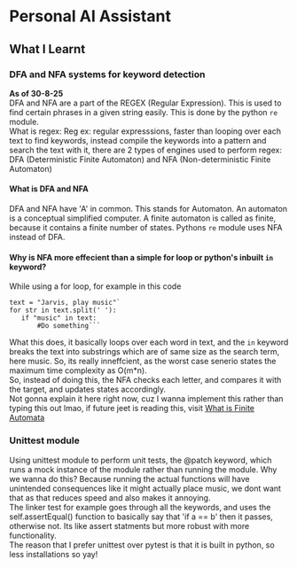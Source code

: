 # Personal AI Assistant

## What I Learnt
### DFA and NFA systems for keyword detection
**As of 30-8-25**  
DFA and NFA are a part of the REGEX (Regular Expression). This is used to find certain phrases in a given string easily. This is done by the python `re` module.  
What is regex: Reg ex: regular expresssions, faster than looping over each text to find keywords, instead compile the keywords into a pattern and search the text with it, there are 2 types of engines used to perform regex: DFA (Deterministic Finite Automaton) and NFA (Non-deterministic Finite Automaton)  

#### What is DFA and NFA
DFA and NFA have 'A' in common. This stands for Automaton. An automaton is a conceptual simplified computer. A finite automaton is called as finite, because it contains a finite number of states. Pythons `re` module uses NFA instead of DFA.

#### Why is NFA more effecient than a simple for loop or python's inbuilt `in` keyword?
While using a for loop, for example in this code  
```
text = "Jarvis, play music"`  
for str in text.split(' '):  
   if "music" in text:   
       #Do something```  
```
What this does, it basically loops over each word in text, and the `in` keyword breaks the text into substrings which are of same size as the search term, here music. So, its really inneffcient, as the worst case senerio states the maximum time complexity as O(m*n).  
So, instead of doing this, the NFA checks each letter, and compares it with the target, and updates states accordingly.  
Not gonna explain it here right now, cuz I wanna implement this rather than typing this out lmao, if future jeet is reading this, visit [What is Finite Automata](https://www.tutorialspoint.com/automata_theory/what_is_finite_automata.htm)

### Unittest module
Using unittest module to perform unit tests, the @patch keyword, which runs a mock instance of the module rather than running the module. Why we wanna do this? Because running the actual functions will have unintended consequences like it might actually place music, we dont want that as that reduces speed and also makes it annoying.  
The linker test for example goes through all the keywords, and uses the self.assertEqual() function to basically say that 'if a == b' then it passes, otherwise not. Its like assert statments but more robust with more functionality.  
The reason that I prefer unittest over pytest is that it is built in python, so less installations so yay!
